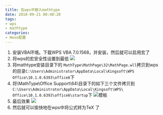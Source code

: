 ```yaml
---
title: 在wps中嵌入mathtype
date: 2018-09-21 00:40:28
tags: 
- wps
- mathtype
categories: 
- Hexo配置
---
```


1. 安装VBA环境。下载WPS VBA 7.0.1568，并安装，然后就可以启用宏了
2. 将wps的宏安全性设置到最低
![](http://pexakj5n1.bkt.clouddn.com/18-9-21/86512317.jpg)
3. 将mathtype安装目录下的 `MathType\MathPage\32\MathPage.wll`拷贝到wps的目录`C:\Users\Administrator\AppData\Local\Kingsoft\WPS Office\10.1.0.6393\office6`下
4. 将\MathType\Office Support\64\目录下的如下三个文件拷贝到`C:\Users\Administrator\AppData\Local\Kingsoft\WPS\ Office\10.1.0.6393\office6\startup`下
![模板](http://pexakj5n1.bkt.clouddn.com/18-9-21/25451933.jpg)
5. 最后效果
![](http://pexakj5n1.bkt.clouddn.com/18-9-21/5408350.jpg)
6. 然后就可以愉快地在wps中将公式转为TeX 了


